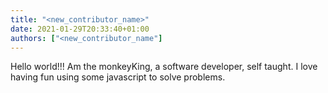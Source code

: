 ```yaml
---
title: "<new_contributor_name>"
date: 2021-01-29T20:33:40+01:00
authors: ["<new_contributor_name"]
---
```


Hello world!!! Am the monkeyKing, a software developer, self taught. I love having fun using some javascript to solve problems.
